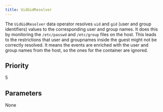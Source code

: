 ```yaml
---
title: UidGidResolver
---
```


The `UidGidResolver` data operator resolves `uid` and `gid` (user and group identifiers) values to the corresponding user and group names.
It does this by monitoring the `/etc/passwd` and `/etc/group` files on the host.
This leads to the restrictions that user and groupnames inside the guest might not be correctly resolved.
It means the events are enriched with the user and group names from the host, so the ones for the container are ignored.

## Priority

5

## Parameters

None
